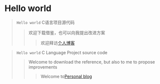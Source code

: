 # Hello world
> `Hello world` C语言项目源代码
>> 欢迎下载借鉴，也可以向我提出改进方案
>>> 欢迎拜访[个人博客](http://www.heliumt.info)    

> `Hello world` C Language Project source code
>> Welcome to download the reference, but also to me to propose improvements
>>> Welcome to[Personal blog](http://www.heliumt.info)
